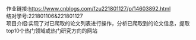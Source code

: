 作业链接:<a>https://www.cnblogs.com/fzu221801127/p/14603892.html</a><br>
结对学号:221801106&221801127<br>
项目介绍:实现了对已爬取的论文列表进行操作，分析已爬取到的论文信息，提取top10个热门领域或热门研究方向的网站
